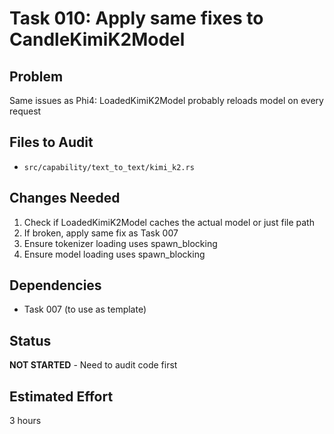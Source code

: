 # Task 010: Apply same fixes to CandleKimiK2Model

## Problem
Same issues as Phi4: LoadedKimiK2Model probably reloads model on every request

## Files to Audit
- `src/capability/text_to_text/kimi_k2.rs`

## Changes Needed
1. Check if LoadedKimiK2Model caches the actual model or just file path
2. If broken, apply same fix as Task 007
3. Ensure tokenizer loading uses spawn_blocking
4. Ensure model loading uses spawn_blocking

## Dependencies
- Task 007 (to use as template)

## Status
**NOT STARTED** - Need to audit code first

## Estimated Effort
3 hours
